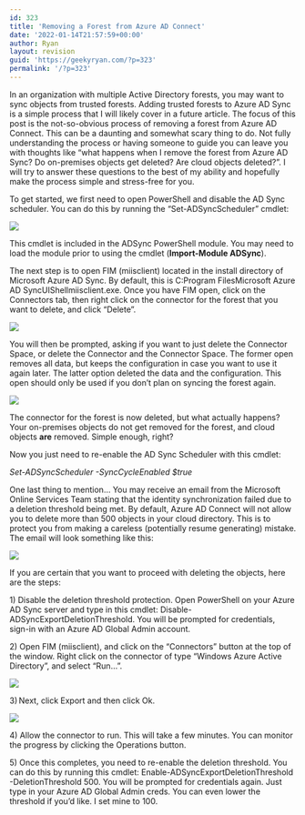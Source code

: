 ```yaml
---
id: 323
title: 'Removing a Forest from Azure AD Connect'
date: '2022-01-14T21:57:59+00:00'
author: Ryan
layout: revision
guid: 'https://geekyryan.com/?p=323'
permalink: '/?p=323'
---
```


In an organization with multiple Active Directory forests, you may want to sync objects from trusted forests. Adding trusted forests to Azure AD Sync is a simple process that I will likely cover in a future article. The focus of this post is the not-so-obvious process of removing a forest from Azure AD Connect. This can be a daunting and somewhat scary thing to do. Not fully understanding the process or having someone to guide you can leave you with thoughts like “what happens when I remove the forest from Azure AD Sync? Do on-premises objects get deleted? Are cloud objects deleted?”. I will try to answer these questions to the best of my ability and hopefully make the process simple and stress-free for you.

To get started, we first need to open PowerShell and disable the AD Sync scheduler. You can do this by running the “Set-ADSyncScheduler” cmdlet:

[![](https://geekyryan.com/wp-content/uploads/2018/07/2018-07-13_10h47_05.png)](https://geekyryan.com/wp-content/uploads/2018/07/2018-07-13_10h47_05.png)

This cmdlet is included in the ADSync PowerShell module. You may need to load the module prior to using the cmdlet (**Import-Module ADSync**).

The next step is to open FIM (miisclient) located in the install directory of Microsoft Azure AD Sync. By default, this is C:Program FilesMicrosoft Azure AD SyncUIShellmiisclient.exe. Once you have FIM open, click on the Connectors tab, then right click on the connector for the forest that you want to delete, and click “Delete”.

[![](https://geekyryan.com/wp-content/uploads/2018/07/2018-07-13_10h50_26.png)](https://geekyryan.com/wp-content/uploads/2018/07/2018-07-13_10h50_26.png)

You will then be prompted, asking if you want to just delete the Connector Space, or delete the Connector and the Connector Space. The former open removes all data, but keeps the configuration in case you want to use it again later. The latter option deleted the data and the configuration. This open should only be used if you don’t plan on syncing the forest again.

[![](https://geekyryan.com/wp-content/uploads/2018/07/2018-07-13_10h50_09.png)](https://geekyryan.com/wp-content/uploads/2018/07/2018-07-13_10h50_09.png)

The connector for the forest is now deleted, but what actually happens? Your on-premises objects do not get removed for the forest, and cloud objects **are** removed. Simple enough, right?

Now you just need to re-enable the AD Sync Scheduler with this cmdlet:

*Set-ADSyncScheduler -SyncCycleEnabled $true*

One last thing to mention… You may receive an email from the Microsoft Online Services Team stating that the identity synchronization failed due to a deletion threshold being met. By default, Azure AD Connect will not allow you to delete more than 500 objects in your cloud directory. This is to protect you from making a careless (potentially resume generating) mistake. The email will look something like this:

[![](https://geekyryan.com/wp-content/uploads/2018/07/2018-07-13_10h56_04.png)](https://geekyryan.com/wp-content/uploads/2018/07/2018-07-13_10h56_04.png)

If you are certain that you want to proceed with deleting the objects, here are the steps:

<span style="mso-bidi-font-family: Calibri; mso-bidi-theme-font: minor-latin;"><span style="mso-list: Ignore;">1) </span></span>Disable the deletion threshold protection. Open PowerShell on your Azure AD Sync server and type in this cmdlet: Disable-ADSyncExportDeletionThreshold. You will be prompted for credentials, sign-in with an Azure AD Global Admin account.

<span style="mso-bidi-font-family: Calibri; mso-bidi-theme-font: minor-latin;"><span style="mso-list: Ignore;">2) </span></span>Open FIM (miisclient), and click on the “Connectors” button at the top of the window. Right click on the connector of type “Windows Azure Active Directory”, and select “Run…”.

[![](https://geekyryan.com/wp-content/uploads/2018/07/2018-07-13_11h07_39.png)](https://geekyryan.com/wp-content/uploads/2018/07/2018-07-13_11h07_39.png)

3)<span style="font-size: xx-small;"> </span><span style="text-indent: -0.25in;">Next, click Export and then click Ok. </span>

[![](https://geekyryan.com/wp-content/uploads/2018/07/2018-07-13_11h07_58.png)](https://geekyryan.com/wp-content/uploads/2018/07/2018-07-13_11h07_58.png)

<span style="mso-bidi-font-family: Calibri; mso-bidi-theme-font: minor-latin;"><span style="mso-list: Ignore;"><span style="font: 7.0pt 'Times New Roman';"> </span></span></span>4) Allow the connector to run. This will take a few minutes. You can monitor the progress by clicking the Operations button.

<span style="mso-bidi-font-family: Calibri; mso-bidi-theme-font: minor-latin;">5) Once this completes, you need to re-enable the deletion threshold. You can do this by running this cmdlet: <span style="background: #F9F9F9;">Enable-ADSyncExportDeletionThreshold -DeletionThreshold 500. You will be prompted for credentials again. Just type in your Azure AD Global Admin creds. You can even lower the threshold if you’d like. I set mine to 100. </span></span>